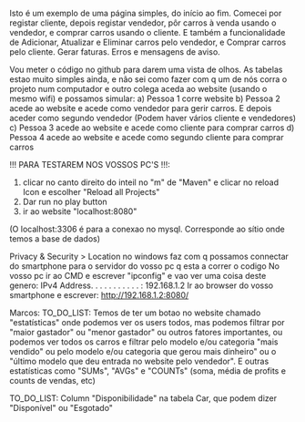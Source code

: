 Isto é um exemplo de uma página simples, do início ao fim.
Comecei por registar cliente, depois registar vendedor, pôr carros à venda usando o vendedor, e comprar carros usando o cliente.
E também a funcionalidade de Adicionar, Atualizar e Eliminar carros pelo vendedor, e Comprar carros pelo cliente.
Gerar faturas. Erros e mensagens de aviso.

Vou meter o código no github para darem uma vista de olhos. As tabelas estao muito simples ainda, e não sei como fazer com q um de nós corra o projeto num computador e outro colega aceda ao website (usando o mesmo wifi) e possamos simular:
a) Pessoa 1 corre website
b) Pessoa 2 acede ao website e acede como vendedor para gerir carros. E depois aceder como segundo vendedor (Podem haver vários cliente e vendedores)
c) Pessoa 3 acede ao website e acede como cliente para comprar carros
d) Pessoa 4 acede ao website e acede como segundo cliente para comprar carros

!!! PARA TESTAREM NOS VOSSOS PC'S !!!:
1) clicar no canto direito do inteil no "m" de "Maven" e clicar no reload Icon e escolher "Reload all Projects"
2) Dar run no play button
3) ir ao website "localhost:8080"

(O localhost:3306 é para a conexao no mysql. Corresponde ao sítio onde temos a base de dados)

Privacy & Security > Location no windows faz com q possamos connectar do smartphone para o servidor do vosso pc q esta a correr o codigo
No vosso pc ir ao CMD e escrever "ipconfig" e vao ver uma coisa deste genero:
IPv4 Address. . . . . . . . . . . : 192.168.1.2
Ir ao browser do vosso smartphone e escrever:
http://192.168.1.2:8080/



Marcos:
TO_DO_LIST: Temos de ter um botao no website chamado "estatísticas" onde podemos ver os users todos, mas podemos filtrar por "maior gastador" ou "menor gastador" ou outros fatores importantes, ou podemos ver todos os carros e filtrar pelo modelo e/ou categoria "mais vendido" ou pelo modelo e/ou categoria que gerou mais dinheiro" ou o "último modelo que deu entrada no website pelo vendedor". E outras estatísticas como "SUMs", "AVGs" e "COUNTs" (soma, média de profits e counts de vendas, etc)


TO_DO_LIST: Column "Disponibilidade" na tabela Car, que podem dizer "Disponível" ou "Esgotado"


